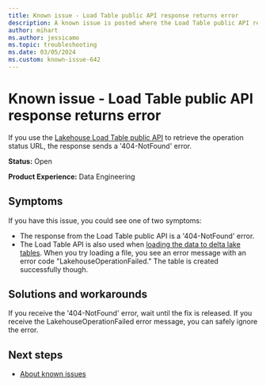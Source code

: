 ```yaml
---
title: Known issue - Load Table public API response returns error
description: A known issue is posted where the Load Table public API response returns an error.
author: mihart
ms.author: jessicamo
ms.topic: troubleshooting  
ms.date: 03/05/2024
ms.custom: known-issue-642
---
```


# Known issue - Load Table public API response returns error

If you use the [Lakehouse Load Table public API](/rest/api/fabric/lakehouse/tables/load-table?tabs=HTTP) to retrieve the operation status URL, the response sends a '404-NotFound' error.

**Status:** Open

**Product Experience:** Data Engineering

## Symptoms

If you have this issue, you could see one of two symptoms:

- The response from the Load Table public API is a '404-NotFound' error.
- The Load Table API is also used when [loading the data to delta lake tables](/fabric/data-engineering/load-to-tables). When you try loading a file, you see an error message with an error code "LakehouseOperationFailed." The table is created successfully though.

## Solutions and workarounds

If you receive the '404-NotFound' error, wait until the fix is released. If you receive the LakehouseOperationFailed error message, you can safely ignore the error.

## Next steps

- [About known issues](https://support.fabric.microsoft.com/known-issues)

